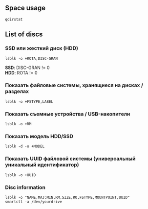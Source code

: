 ## Space usage

```
qdirstat
```

## List of discs

### SSD или жесткий диск (HDD) 

```
lsblk -o +ROTA,DISC-GRAN
```

**SSD**: DISC-GRAN != 0  
**HDD**: ROTA != 0 

### Показать файловые системы, хранящиеся на дисках / разделах

```
lsblk -o +FSTYPE,LABEL
```

### Показать съемные устройства / USB-накопители

```
lsblk -o +RM
```

### Показать модель HDD/SSD

```
lsblk -d -o +MODEL
```

### Показать UUID файловой системы (универсальный уникальный идентификатор)

```
lsblk -o +UUID
```

### Disc information

```
lsblk -o "NAME,MAJ:MIN,RM,SIZE,RO,FSTYPE,MOUNTPOINT,UUID"
smartctl -a /dev/yourdrive
```